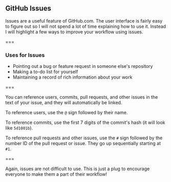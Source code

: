 ---
---

## GitHub Issues

Issues are a useful feature of GitHub.com. The user interface is fairly easy to figure out so I will not spend a lot of time explaining how to use it. Instead I will highlight a few ways to improve your workflow using issues.

===

### Uses for Issues

- Pointing out a bug or feature request in someone else's repository
- Making a to-do list for yourself
- Maintaining a record of rich information about your work

===

You can reference users, commits, pull requests, and other issues in the text of your issue, and they will automatically be linked.

To reference users, use the `@` sign followed by their name.

To reference commits, use the first 7 digits of the commit's hash (it will look like `5d1001b`).

To reference pull requests and other issues, use the `#` sign followed by the number ID of the pull request or issue. They go up sequentially starting at `#1`.

===

Again, issues are not difficult to use. This is just a plug to encourage everyone to make them a part of their workflow!
